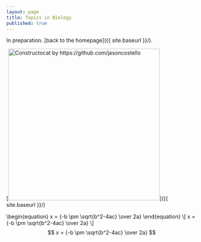 ```yaml
---
layout: page
title: Topics in Biology
published: true
---
```


In preparation. [back to the homepage]({{ site.baseurl }}/).

[<img src="{{ site.baseurl }}/images/404.jpg" alt="Constructocat by https://github.com/jasoncostello" style="width: 400px;"/>]({{ site.baseurl }}/)

<script type="text/javascript" src="http://cdn.mathjax.org/mathjax/latest/MathJax.js?config=TeX-AMS-MML_HTMLorMML"></script>

\begin{equation} x = {-b \pm \sqrt{b^2-4ac} \over 2a} \end{equation}
\\[ x = {-b \pm \sqrt{b^2-4ac} \over 2a} \\]
$$ x = {-b \pm \sqrt{b^2-4ac} \over 2a} $$